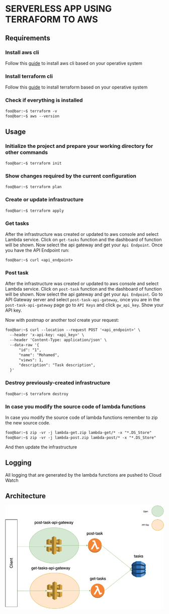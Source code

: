 # SERVERLESS APP USING TERRAFORM TO AWS

## Requirements

### Install aws cli
Follow this [guide](https://docs.aws.amazon.com/cli/latest/userguide/getting-started-install.html) to install aws cli based on your operative system
### Install terraform cli
Follow this [guide](https://learn.hashicorp.com/tutorials/terraform/install-cli?in=terraform/aws-get-started) to install terraform based on your operative system

### Check if everything is installed
```console
foo@bar:~$ terraform -v
foo@bar:~$ aws --version
```

## Usage
### Initialize the project and prepare your working directory for other commands
```console
foo@bar:~$ terraform init
```
### Show changes required by the current configuration
```console
foo@bar:~$ terraform plan
```
### Create or update infrastructure
```console
foo@bar:~$ terraform apply
```

### Get tasks
After the infrastructure was created or updated to aws console and select Lambda service.
Click on `get-tasks` function and the dashboard of function will be shown.
Now select the api gateway and get your `Api Endpoint`.
Once you have the API Endpoint run:
```console
foo@bar:~$ curl <api_endpoint>
```

### Post task
After the infrastructure was created or updated to aws console and select Lambda service.
Click on `post-task` function and the dashboard of function will be shown.
Now select the api gateway and get your `Api Endpoint`.
Go to API Gateway server and select `post-task-api-gateway`, once you are in the `post-task-api-gateway` page go to `API Keys` and click `gw_api_key`. 
Show your API key.

Now with postmap or another tool create your request:

```console
foo@bar:~$ curl --location --request POST '<api_endpoint>' \
  --header 'x-api-key: <api_key>' \
  --header 'Content-Type: application/json' \
  --data-raw '{
      "id": "1",
      "name": "Mohamed",
      "views": 1,
      "description": "Task description",
  }'
```

### Destroy previously-created infrastructure
```console
foo@bar:~$ terraform destroy
```
### In case you modify the source code of lambda functions
In case you modify the source code of lambda functions remember to zip the new source code.
```console
foo@bar:~$ zip -vr -j lambda-get.zip lambda-get/* -x "*.DS_Store"
foo@bar:~$ zip -vr -j lambda-post.zip lambda-post/* -x "*.DS_Store"
```
And then update the infrastructure

## Logging
All logging that are generated by the lambda functions are pushed to Cloud Watch

## Architecture

![Serverless architecture](/images/serveless.drawio.png)